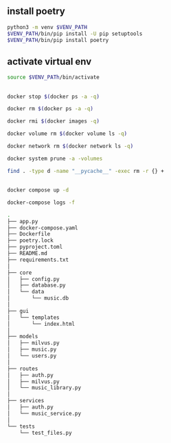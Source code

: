 ## install poetry

```bash
python3 -m venv $VENV_PATH
$VENV_PATH/bin/pip install -U pip setuptools
$VENV_PATH/bin/pip install poetry
```

## activate virtual env
```bash
source $VENV_PATh/bin/activate
```

## #####

```bash
docker stop $(docker ps -a -q)
```

```bash
docker rm $(docker ps -a -q)
```

```bash
docker rmi $(docker images -q)
```

```bash
docker volume rm $(docker volume ls -q)
```

```bash
docker network rm $(docker network ls -q)
```

```bash
docker system prune -a -volumes
```

```bash
find . -type d -name "__pycache__" -exec rm -r {} +
```
 
## ######

```bash
docker compose up -d
```

```bash
docker-compose logs -f
```


```bash
.
├── app.py
├── docker-compose.yaml
├── Dockerfile
├── poetry.lock
├── pyproject.toml
├── README.md
├── requirements.txt
│
├── core
│   ├── config.py
│   ├── database.py
│   └── data
│       └── music.db
│
├── gui
│   └── templates
│       └── index.html
│
├── models
│   ├── milvus.py
│   ├── music.py
│   └── users.py
│
├── routes
│   ├── auth.py
│   ├── milvus.py
│   └── music_library.py
│
├── services
│   ├── auth.py
│   └── music_service.py
│
└── tests
    └── test_files.py
```